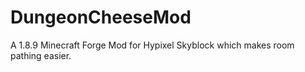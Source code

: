 # DungeonCheeseMod
A 1.8.9 Minecraft Forge Mod for Hypixel Skyblock which makes room pathing easier.
